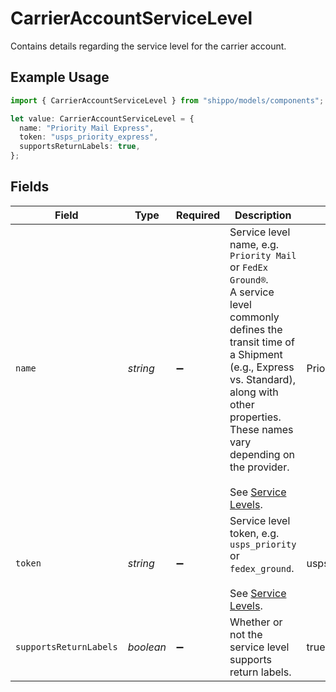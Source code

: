 # CarrierAccountServiceLevel

Contains details regarding the service level for the carrier account.

## Example Usage

```typescript
import { CarrierAccountServiceLevel } from "shippo/models/components";

let value: CarrierAccountServiceLevel = {
  name: "Priority Mail Express",
  token: "usps_priority_express",
  supportsReturnLabels: true,
};
```

## Fields

| Field                                                                                                                                                                                                                                                                                           | Type                                                                                                                                                                                                                                                                                            | Required                                                                                                                                                                                                                                                                                        | Description                                                                                                                                                                                                                                                                                     | Example                                                                                                                                                                                                                                                                                         |
| ----------------------------------------------------------------------------------------------------------------------------------------------------------------------------------------------------------------------------------------------------------------------------------------------- | ----------------------------------------------------------------------------------------------------------------------------------------------------------------------------------------------------------------------------------------------------------------------------------------------- | ----------------------------------------------------------------------------------------------------------------------------------------------------------------------------------------------------------------------------------------------------------------------------------------------- | ----------------------------------------------------------------------------------------------------------------------------------------------------------------------------------------------------------------------------------------------------------------------------------------------- | ----------------------------------------------------------------------------------------------------------------------------------------------------------------------------------------------------------------------------------------------------------------------------------------------- |
| `name`                                                                                                                                                                                                                                                                                          | *string*                                                                                                                                                                                                                                                                                        | :heavy_minus_sign:                                                                                                                                                                                                                                                                              | Service level name, e.g. `Priority Mail` or `FedEx Ground®`. <br/>A service level commonly defines the transit time of a Shipment (e.g., Express vs. Standard), along with other properties. <br/>These names vary depending on the provider.<br><br/>See <a href="#tag/Service-Levels">Service Levels</a>. | Priority Mail Express                                                                                                                                                                                                                                                                           |
| `token`                                                                                                                                                                                                                                                                                         | *string*                                                                                                                                                                                                                                                                                        | :heavy_minus_sign:                                                                                                                                                                                                                                                                              | Service level token, e.g. `usps_priority` or `fedex_ground`.<br><br/>See <a href="#tag/Service-Levels">Service Levels</a>.                                                                                                                                                                      | usps_priority_express                                                                                                                                                                                                                                                                           |
| `supportsReturnLabels`                                                                                                                                                                                                                                                                          | *boolean*                                                                                                                                                                                                                                                                                       | :heavy_minus_sign:                                                                                                                                                                                                                                                                              | Whether or not the service level supports return labels.                                                                                                                                                                                                                                        | true                                                                                                                                                                                                                                                                                            |